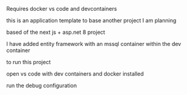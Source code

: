 Requires docker vs code and devcontainers

this is an application template to base another project I am planning

based of the next js + asp.net 8 project

I have added entity framework with an mssql container within the dev container

to run this project

open vs code with dev containers and docker installed

run the debug configuration
